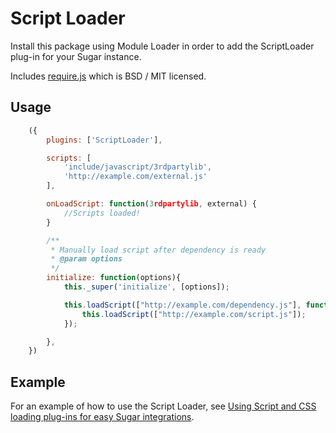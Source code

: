 # Script Loader

Install this package using Module Loader in order to add the ScriptLoader plug-in for your Sugar instance.

Includes [require.js](http://requirejs.org/) which is BSD / MIT licensed.

## Usage
```javascript
    ({
        plugins: ['ScriptLoader'],

        scripts: [
            'include/javascript/3rdpartylib',
            'http://example.com/external.js'
        ],

        onLoadScript: function(3rdpartylib, external) {
            //Scripts loaded!
        }

        /**
         * Manually load script after dependency is ready
         * @param options
         */
        initialize: function(options){
            this._super('initialize', [options]);

            this.loadScript(["http://example.com/dependency.js"], function(){
                this.loadScript(["http://example.com/script.js"]);
            });

        },
    })
````
## Example

For an example of how to use the Script Loader, see [Using Script and CSS loading plug-ins for easy Sugar integrations](https://developer.sugarcrm.com/2016/02/01/using-script-and-css-loading-plug-ins-for-easy-sugar-integrations/).